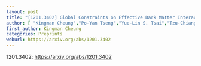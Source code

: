 ```yaml
---
layout: post
title: "[1201.3402] Global Constraints on Effective Dark Matter Interactions: Relic Density, Direct Detection, Indirect Detection, and Collider"
author: [ "Kingman Cheung","Po-Yan Tseng","Yue-Lin S. Tsai","Tzu-Chiang Yuan" ]
first_author: Kingman Cheung
categories: Preprints
weburl: https://arxiv.org/abs/1201.3402
---
```


1201.3402: https://arxiv.org/abs/1201.3402
